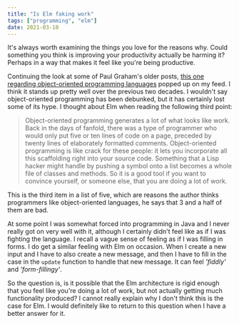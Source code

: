 ```yaml
---
title: "Is Elm faking work"
tags: ["programming", "elm"]
date: 2021-03-10
---
```


It's always worth examining the things you love for the reasons why. Could something you think is improving your productivity actually be harming it? Perhaps in a way that makes it feel like you're being productive.

Continuing the look at some of Paul Graham's older posts, [this one regarding object-oriented programming languages](http://www.paulgraham.com/noop.html) popped up on my feed. I think it stands up pretty well over the previous two decades. I wouldn't say object-oriented programming has been debunked, but it has certainly lost some of its hype. I thought about Elm when reading the following third point:

> Object-oriented programming generates a lot of what looks like work. Back in the days of fanfold, there was a type of programmer who would only put five or ten lines of code on a page, preceded by twenty lines of elaborately formatted comments. Object-oriented programming is like crack for these people: it lets you incorporate all this scaffolding right into your source code. Something that a Lisp hacker might handle by pushing a symbol onto a list becomes a whole file of classes and methods. So it is a good tool if you want to convince yourself, or someone else, that you are doing a lot of work.


This is the third item in a list of five, which are reasons the author thinks programmers like object-oriented languages, he says that 3 and a half of them are bad.

At some point I was somewhat forced into programming in Java and I never really got on very well with it, although I certainly didn't feel like as if I was fighting the language. I recall a vague sense of feeling as if I was filling in forms. I do get a similar feeling with Elm on occasion. When I create a new input and I have to also create a new message, and then I have to fill in the case in the `update` function to handle that new message. It can feel *'fiddly'* and *'form-fillingy'*.

So the question is, is it possible that the Elm architecture is rigid enough that you feel like you're doing a lot of work, but not actually getting much functionality produced? I cannot really explain why I don't think this is the case for Elm. I would definitely like to return to this question when I have a better answer for it.
